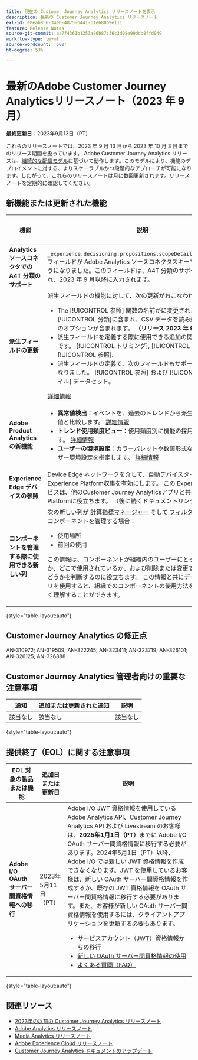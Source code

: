 ```yaml
---
title: 現在の Customer Journey Analytics リリースノートを表示
description: 最新の Customer Journey Analytics リリースノート
exl-id: e8eab856-34e0-4875-b441-b1e680b9e111
feature: Release Notes
source-git-commit: aa7f4361b1353a86b87c36c3d08e99ddb8ffd049
workflow-type: tm+mt
source-wordcount: '602'
ht-degree: 53%

---
```


# 最新のAdobe Customer Journey Analyticsリリースノート（2023 年 9 月）

**最終更新日**：2023年9月13日（PT）

これらのリリースノートでは、2023 年 9 月 13 日から 2023 年 10 月 3 日までのリリース期間を扱っています。 Adobe Customer Journey Analytics リリースは、[継続的な配信モデル](releases.md)に基づいて動作します。このモデルにより、機能のデプロイメントに対する、よりスケーラブルかつ段階的なアプローチが可能になります。したがって、これらのリリースノートは月に数回更新されます。リリースノートを定期的に確認してください。

## 新機能または更新された機能

| 機能 | 説明 | [ロールアウト開始](releases.md) | [一般公開](releases.md) |
| ----------- | ---------- | ------- | ---- |
| **Analytics ソースコネクタでの A4T 分類のサポート** | `_experience.decisioning.propositions.scopeDetails.correlationID` フィールドが Adobe Analytics ソースコネクタスキーマで使用できるようになりました。このフィールドは、A4T 分類のサポートに使用され、2023 年 9 月以降に入力されます。 | | 該当なし | 2023年9月12日（PT） |
| **派生フィールドの更新** | 派生フィールドの機能に対して、次の更新がおこなわれました。<ul><li>The [!UICONTROL 参照] 関数の名前がに変更されました。 [!UICONTROL 分類]に含まれ、CSV データを読み込むための追加のオプションが含まれます。 **（リリース 2023 年 9 月 28 日）**</li><li>派生フィールドを定義する際に使用できる追加の関数は次のとおりです。 [!UICONTROL トリミング], [!UICONTROL 小文字] および [!UICONTROL 参照].</li><li>派生フィールドの定義で、次のフィールドもサポートされるようになりました。 [!UICONTROL 参照] および [!UICONTROL プロファイル] データセット。</li></ul>[詳細情報](/help/data-views/derived-fields/derived-fields.md) | 該当なし | 2023年9月13日（PT） |
| **Adobe Product Analyticsの新機能** | <ul><li>**異常値検出**：イベントを、過去のトレンドから派生した期待される値と比較します。 [詳細情報](https://experienceleague.adobe.com/docs/analytics-platform/using/guided-analysis/trends/usage.html)</li><li>**トレンド使用頻度ビュー**：使用頻度別に機能の採用状況を測定します。 [詳細情報](https://experienceleague.adobe.com/docs/analytics-platform/using/guided-analysis/trends/frequency.html)</li><li>**ユーザーの環境設定**：カラーパレットや数値形式など、多数のユーザー環境設定を指定します。 [詳細情報](https://experienceleague.adobe.com/docs/analytics-platform/using/cja-workspace/user-preferences.html?lang=ja)</li></ul> | 該当なし | 2023年9月18日（PT） |
| **Experience Edge デバイスの参照** | Device Edge ネットワークを介して、自動デバイスタイプのExperience Platform収集を有効にします。 この Experience Edge サービスは、他のCustomer Journey Analyticsアプリと共にExperience Platformに役立ちます。 （後に続くドキュメントリンク） | 該当なし | 2023年9月27日（PT） |
| **コンポーネントを管理する際に使用できる新しい列** | 次の新しい列が [計算指標マネージャー](/help/components/calc-metrics/cm-workflow/cm-manager.md) そして [フィルターマネージャー](/help/components/filters/manage-filters.md) コンポーネントを管理する場合：<ul><li>使用場所</li><li>前回の使用</li></ul><p>この情報は、コンポーネントが組織内のユーザーにとって有用かどうか、どこで使用されているか、および削除または変更する必要があるかどうかを判断するのに役立ちます。 この情報と共にデータディクショナリを使用すると、組織でのコンポーネントの使用方法を追跡し、より深く理解することができます。</p> | 2023年9月20日（PT） | 2023年10月4日（PT） |

{style="table-layout:auto"}

## Customer Journey Analytics の修正点

AN-310972; AN-319509; AN-322245; AN-323411; AN-323719; AN-326101; AN-326125; AN-326888


## Customer Journey Analytics 管理者向けの重要な注意事項

| 通知 | 追加または更新された通知 | 説明 |
| --- | --- | --- |
| 該当なし | 該当なし | 該当なし |

{style="table-layout:auto"}

## 提供終了（EOL）に関する注意事項

| EOL 対象の製品または機能 | 追加日または更新日 | 説明 |
| --- | --- | --- |
| **Adobe I/O OAuth サーバー間資格情報への移行** | 2023年5月11日（PT） | Adobe I/O JWT 資格情報を使用している Adobe Analytics API、Customer Journey Analytics API および Livestream のお客様は、**2025年1月1日（PT）**&#x200B;までに Adobe I/O OAuth サーバー間資格情報に移行する必要があります。2024年5月1日（PT）以降、Adobe I/O では新しい JWT 資格情報を作成できなくなります。JWT を使用しているお客様は、新しい OAuth サーバー間資格情報を作成するか、既存の JWT 資格情報を OAuth サーバー間資格情報に移行する必要があります。また、お客様が新しい OAuth サーバー間資格情報を使用するには、クライアントアプリケーションを更新する必要もあります。 <ul><li>[サービスアカウント（JWT）資格情報からの移行](https://developer.adobe.com/developer-console/docs/guides/authentication/ServerToServerAuthentication/migration/)</li><li>[新しい OAuth サーバー間資格情報の使用](https://developer.adobe.com/developer-console/docs/guides/authentication/ServerToServerAuthentication/implementation/)</li><li>[よくある質問（FAQ）](https://developer.adobe.com/developer-console/docs/guides/authentication/ServerToServerAuthentication/faqs/)</li></ul> |

{style="table-layout:auto"}


## 関連リソース

* [2023年の以前の Customer Journey Analytics リリースノート](/help/release-notes/2023.md)
* [Adobe Analytics リリースノート](https://experienceleague.adobe.com/docs/analytics/release-notes/latest.html?lang=ja)
* [Media Analytics リリースノート](https://experienceleague.adobe.com/docs/media-analytics/using/additional-resources/release-notes.html?lang=ja)
* [Adobe Experience Cloud リリースノート](https://experienceleague.adobe.com/docs/release-notes/experience-cloud/current.html?lang=ja)
* [Customer Journey Analytics ドキュメントのアップデート](/help/release-notes/doc-changes.md)
